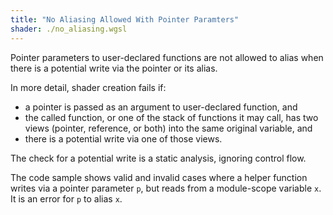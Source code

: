 ```yaml
---
title: "No Aliasing Allowed With Pointer Paramters"
shader: ./no_aliasing.wgsl
---
```


Pointer parameters to user-declared functions are not allowed to alias
when there is a potential write via the pointer or its alias.

In more detail, shader creation fails if:
* a pointer is passed as an argument to user-declared function, and
* the called function, or one of the stack of functions it may call, 
       has two views (pointer, reference, or both) into the same original variable, and
* there is a potential write via one of those views.

The check for a potential write is a static analysis, ignoring control flow.

The code sample shows valid and invalid cases where a helper function writes
via a pointer parameter `p`, but reads from a module-scope variable `x`.
It is an error for `p` to alias `x`.
